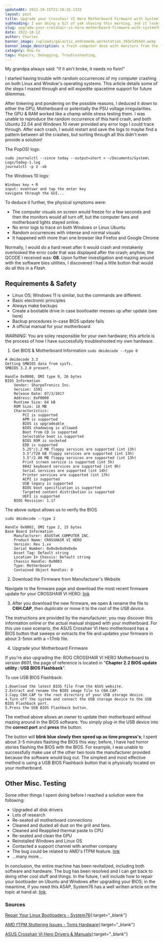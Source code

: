 ```yaml
---
updatedAt: 2022-10-15T21:18:32.132Z
layout: post
title: Upgrade your Crosshair VI Hero Motherboard Firmware with System76's PopOS!
subheading: I was doing a bit of yak shaving this morning, and it looks like it might have paid off.
slug: upgrade-your-crosshair-vi-hero-motherboard-firmware-with-system76-s-pop-os
date: 2022-10-12
author: Charles
banner_image: /uploads/galactic_andromeda_workstation_393e5d94d4.webp
banner_image_description: a fresh computer desk with monitors from the Andromeda Galaxy.
category: How-to
tags: Repairs, Debugging, Troubleshooting, 
---
```

My grandpa always said: "if it ain't broke, it needs no fixin!"

   I started having trouble with random occurrences of my computer crashing on both Linux and Window's operating systems. This article details some of the steps I mazed through and will expedite spacetime support for future dilemmas.

After tinkering and pondering on the possible reasons, I deduced it down to either the GPU, Motherboard or potentially the PSU voltage irregularities. The GPU & RAM worked like a champ while stress testing them. I was unable to reproduce the random occurrence of this hard crash, and both Ubuntu 22.04 and Windows 10 never provided any error logs I could trace through. After each crash, I would restart and save the logs to maybe find a pattern between all the crashes, but sorting through all this didn't even provide a solution!

The PopOS! logs:
```
sudo journalctl --since today --output=short > ~/Documents/System\ Logs/today-1.log
journalctl -p 3 -xb
```

The Windows 10 logs:
```
Windows key + R 
input: eventvwr and tap the enter key
navigate through the GUI...
```

To deduce it further, the physical symptoms were: 
* The computer visuals on screen would freeze for a few seconds and then the monitors would all turn off, but the computer fans and motherboard lights stayed online.
* No error logs to trace on both Windows or Linux Ubuntu
* Random occurrences with intense and normal visuals 
* It happened with more than one browser like Firefox and Google Chrome

Normally, I would do a hard reset after it would crash and mistakenly overlooked the error code that was displayed after the crash; anyhow, the QCODE I received was: **08**. Upon further investigation and mazing around with the software bios utilities, I discovered I had a little button that would do all this in a *Flash*.

## Requirements & Safety

* Linux OS; Windows 11 is similar, but the commands are different.
* Basic electronic principles
* Always make backups
* Create a bootable drive in case bootloader messes up after update (see here)
* Backup procedures in-case BIOS update fails
* A official manual for your motherboard 

*WARNING:* You are soley responsible for your own hardware; this article is the process of how I have successfully troubleshooted my own hardware. 

1. Get BIOS & Motherboard Information
```sudo dmidecode --type 0```

```
# dmidecode 3.3
Getting SMBIOS data from sysfs.
SMBIOS 3.2.0 present.

Handle 0x0000, DMI type 0, 26 bytes
BIOS Information
	Vendor: SharpeTronics Inc.
	Version: 1501
	Release Date: 07/3/2017
	Address: 0xF0000
	Runtime Size: 64 kB
	ROM Size: 16 MB
	Characteristics:
		PCI is supported
		APM is supported
		BIOS is upgradeable
		BIOS shadowing is allowed
		Boot from CD is supported
		Selectable boot is supported
		BIOS ROM is socketed
		EDD is supported
		5.25"/1.2 MB floppy services are supported (int 13h)
		3.5"/720 kB floppy services are supported (int 13h)
		3.5"/2.88 MB floppy services are supported (int 13h)
		Print screen service is supported (int 5h)
		8042 keyboard services are supported (int 9h)
		Serial services are supported (int 14h)
		Printer services are supported (int 17h)
		ACPI is supported
		USB legacy is supported
		BIOS boot specification is supported
		Targeted content distribution is supported
		UEFI is supported
	BIOS Revision: 1.17
```

The above output allows us to verify the BIOS

```sudo dmidecode --type 2```

```
Handle 0x0002, DMI type 2, 15 bytes
Base Board Information
	Manufacturer: ASUSTeK COMPUTER INC.
	Product Name: CROSSHAIR VI HERO
	Version: Rev 1.xx
	Serial Number: 0x0x0x0x0x0x0x
	Asset Tag: Default string
	Location In Chassis: Default string
	Chassis Handle: 0x0003
	Type: Motherboard
	Contained Object Handles: 0
```

2. Download the Firmware from Manufacturer's Website

Navigate to the firmware page and download the most recent firmware update for your CROSSHAIR VI HERO: [link](#sources)

3. After you download the new firmware, we open & rename the file to **C6H.CAP**, then *duplicate* or move it to the *root* of the *USB device*. 

The instructions are provided by the manufacturer; you may discover this information online or the actual manual shipped with your motherboard. For this use case scenario, the ASUS Crosshair VI Hero motherboard has a BIOS button that sweeps or extracts the file and updates your firmware in about 3-5min with a ~17mb file. 

4. Upgrade your Motherboard Firmware

If you're also upgrading the: ROG CROSSHAIR VI HERO Motherboard to *version 8601*, the page of reference is located in "**Chapter 2.2 BIOS update utility : USB BIOS Flashback**".

To use USB BIOS Flashback:
```
1.Download the latest BIOS file from the ASUS website.
2.Extract and rename the BIOS image file to C6H.CAP.
3.Copy C6H.CAP to the root directory of your USB storage device.
4.Turn off the system and connect the USB storage device to the USB BIOS Flashback port.
5.Press the USB BIOS Flashback button.
```

The method above allows an owner to update their motherboard without mazing around in the BIOS software. You simply plug-in the USB device into the **correct port** and **press** the button. 

The button will **blink blue slowly then speed up as time progress's**; I spent about 3-5 minutes flashing the BIOS this way; before, I have had horror stories flashing the BIOS with the BIOS. For example, I was unable to successfully make use of the other two tools the manufacturer provided because the software would bug out. The simplest and most effective method is using a USB BIOS Flashback button that is physically located on your motherboard.

## Other Misc. Testing

Some other things I spent doing before I reached a solution were the following:

* Upgraded all disk drivers
* Lots of research
* Re-seated all motherboard connections
* Cleaned and dusted all dust on the grill and fans.
* Cleaned and Reapplied thermal paste to CPU
* Re-seated and clean the GPU
* Reinstalled Windows and Linux OS
* Contacted a support channel with another company
* The bug could be related to AMD's fTPM feature. [link](#sources)
* ...many more...

 In conclusion, the entire machine has been revitalized, including both software and hardware. The bug has been resolved and I can get back to doing other cool stuff and things. In the future, I will include how to repair your bootloader on Ubuntu and Windows after upgrading your BIOS; in the meantime, if you need this ASAP, System76 has a well written article on the topic at hand at: [link](#sources).

### Sources

[Repair Your Linux Bootloaders - System76](https://support.system76.com/articles/bootloader/){:target="_blank"}

[AMD fTPM Stuttering Issues - Toms Hardware](https://www.tomshardware.com/news/amd-issues-fix-and-workaround-for-ftpm-stuttering-issues
){:target="_blank"}

[ASUS Crosshair VI Hero Drivers & Manuals](https://rog.asus.com/us/motherboards/rog-crosshair/rog-crosshair-vi-hero-model/helpdesk_bios/){:target="_blank"}
